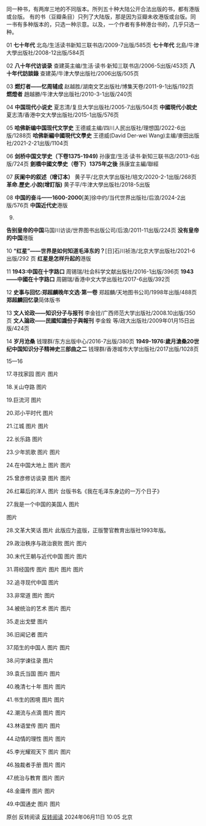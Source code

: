 同一种书，有两岸三地的不同版本。所列五十种大陆公开合法出版的书，都有港版或台版。
有的书（豆瓣条目）只列了大陆版，那是因为豆瓣未收港版或台版。同一书有多种版本的，只选一种示意。以及，一个作者有多种港台书的，几乎只选一种。

01
**七十年代** 北岛/生活读书新知三联书店/2009-7出版/585页
**七十年代** 北島/牛津大學出版社/2008-12出版/584页

02
**八十年代访谈录** 查建英主编/生活·读书·新知三联书店/2006-5出版/453页
**八十年代訪談錄** 查建英/牛津大學出版社/2006出版/505页

03
**燃灯者——忆周辅成** 赵越胜/湖南文艺出版社/博集天卷/2011-9-1出版/192页
**燃燈者** 趙越勝/牛津大學出版社/2010-3-1出版/240页

04
**中国现代小说史** 夏志清/复旦大学出版社/2005-7出版/504页
**中國現代小說史** 夏志清/香港中文大學出版社/2015-1出版/576页

05
**哈佛新编中国现代文学史** 王德威主编/四川人民出版社/理想国/2022-6出版/1288页
**哈佛新編中國現代文學史** 王德威(David Der-wei Wang)主编/麥田出版社/2021-2-21出版/1104页

06
**剑桥中国文学史（下卷1375-1949)** 孙康宜/生活·读书·新知三联书店/2013-6出版/724页
**劍橋中國文學史（卷下）1375年之後** 孫康宜主編/聯經

07
**灰阑中的叙述（增订本）** 黄子平/北京大学出版社/培文/2020-2-1出版/268页
**革命.歷史.小說(增訂版)** 黄子平/牛津大學出版社/2018-5出版

08
**中国的奋斗——1600-2000**[美]徐中约/当代世界出版社/后浪/2024-2出版/576页
**中国近代史**港版

09.
**告别皇帝的中国**马国川访谈/世界图书出版公司/后浪/2011-11出版/224页
**没有皇帝的中国**港版

10
**“红星”——世界是如何知道毛泽东的？**[日]石川祯浩/北京大学出版社/2021-6出版/292
页
**红星是怎样升起的**港版

11
**1943:中国在十字路口** 周锡瑞/社会科学文献出版社/2016-1出版/396页
**1943——中國在十字路口** 周錫瑞/香港中文大学出版社/2017-6出版/392页

12
**史事与回忆:郑超麟晚年文选·第一卷** 郑超麟/天地图书公司/1998年出版/488页
**郑超麟回忆录**简体版书

13
**文人论政——知识分子与报刊** 李金铨/广西师范大学出版社/2008.10出版/350页 
**文人論政——民國知識份子與報刊** 李金銓 等/政大出版社/2009年01月15日出版/424页

14
**岁月沧桑** 钱理群/东方出版中心/2016-7出版/380页
**1949-1976:歲月滄桑20世纪中国知识分子精神史三部曲之二** 钱理群/香港城市大学出版社/2017出版/1028页

15—16


17.寻找家园
图片
图片

18.关山夺路
图片

19.巨流河
图片

20.邓小平时代
图片

21.江城
图片
图片

22.长乐路
图片

23.少年凯歌
图片
图片

24.在中国大地上
图片
图片

25.曾彦修访谈录
图片
图片

26.红幕后的洋人
图片
台版书名《我在毛泽东身边的一万个日子》

27.我是一个中国的美国人
图片

图片

28.文革大笑话
图片
此版应为盗版，正版警官教育出版社1993年版。

29.政治秩序与政治衰败
图片
图片

30.末代王朝与近代中国
图片
图片

31.蒋经国传
图片
图片
图片
图片

32.追寻现代中国
图片

33.非常道
图片
图片

34.被统治的艺术
图片
图片

35.走出戈壁
图片

36.旧闻记者
图片

37.陌生的中国人
图片
图片

38.问学谏往录
图片

39.袁氏当国
图片
图片

40.晚清七十年
图片
图片

41.书生的困境
图片
图片

42.潮流与点滴
图片
图片

43.林语堂传
图片
图片

44.动情的理性
图片
图片

45.李光耀观天下
图片
图片

46.独裁者手册
图片
图片

47.统治与教育
图片
图片

48.金庸传
图片
图片

49.中国通史
图片
图片

​原创 反转阅读 [反转阅读](javascript:void(0);) 2024年06月11日 10:05 北京

